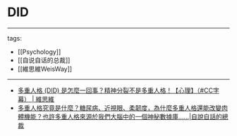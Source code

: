 # DID

---
tags:
  - [[Psychology]]
  - [[自说自话的总裁]]
  - [[維思維WeisWay]]
---

* [多重人格 (DID) 是怎麼一回事？精神分裂不是多重人格！【心理】（#CC字幕） | 維思維](https://youtu.be/zgrD_gbvoqc)
* [多重人格究竟是什麼？糖尿病、近視眼、柔韌度，為什麼多重人格還能改變肉體機能？也許多重人格來源於我們大腦中的一個神秘數據庫……|自說自話的總裁](https://www.youtube.com/watch?v=hBu02kv9Evo)
